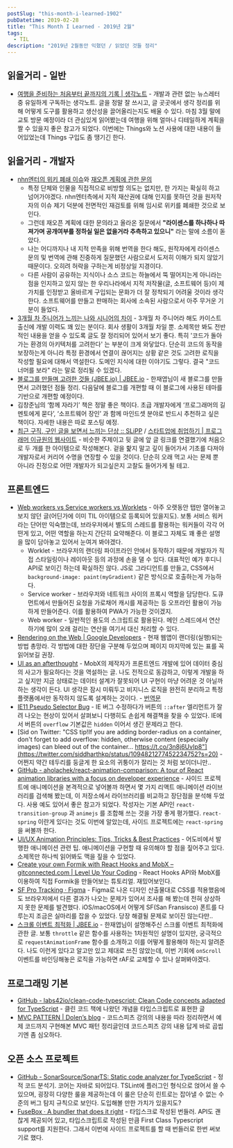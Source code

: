 ```yaml
---
postSlug: "this-month-i-learned-1902"
pubDatetime: 2019-02-28
title: "This Month I Learned - 2019년 2월"
tags:
  - TIL
description: "2019년 2월동안 익혔던 / 읽었던 것들 정리"
---
```


## 읽을거리 - 일반

- [여행을 준비하는 처음부터 끝까지의 기록 | 생각노트](https://insidestory.kr/21532) - 개발과 관련 없는 뉴스레터 중 유일하게 구독하는 생각노트. 글을 정말 잘 쓰시고, 글 곳곳에서 생각 정리를 위해 어떻게 도구를 활용하고 생산성을 끌어올리는지도 배울 수 있다. 마침 3월 말에 교토 방문 예정이라 더 관심있게 읽어봤는데 여행을 위해 얼마나 디테일하게 계획을 짤 수 있을지 좋은 참고가 되었다. 이번에는 Things와 노션 사용에 대한 내용이 들어있었는데 Things 구입도 좀 땡기긴 한다.

## 읽을거리 - 개발자

- [nhn엔터의 위키 폐쇄 이슈](https://github.com/nhnent/fe.javascript/issues/43)와 [재오픈 계획에 관한 문의](https://github.com/nhnent/fe.javascript/issues/44)
  - 특정 단체와 인물을 직접적으로 비방할 의도는 없지만, 한 가지는 확실히 하고 넘어가야겠다. nhn엔터측에서 지적 재산권에 대해 인지를 못하던 것을 원저작자의 이슈 제기 덕분에 전면적인 재검토를 위해 임시로 위키를 폐쇄한 것으로 보인다.
  - 그런데 재오픈 계획에 대한 문의라고 올라온 질문에서 **"라이센스를 하나하나 따져가며 공개여부를 정하실 일은 없을거라 추측하고 있으니"** 라는 말에 소름이 돋았다.
  - 나는 어디까지나 내 지적 만족을 위해 번역을 한다 해도, 원작자에게 라이센스 문의 및 번역에 관해 진중하게 질문했던 사람으로서 도저히 이해가 되지 않았기 때문이다. 오히려 허락을 구하는게 비정상일 지경이다.
  - 다른 사람이 공유하는 지식이나 소스 코드는 하늘에서 뚝 떨어지는게 아니라는 점을 인지하고 있지 않는 한 우리나라에서 지적 저작물(글, 소프트웨어 등)이 제 가치를 인정받고 올바르게 구입되는 문화가 더 잘 정착되기 어려울 것이라 생각한다. 소프트웨어를 만들고 판매하는 회사에 소속된 사람으로서 아주 무거운 기분이 들었다.
- [3개월 차 주니어가 느끼는 나와 시니어의 차이](https://zeniuus.github.io/2019/02/06/difference-between-junior-and-senior/) - 3개월 차 주니어라 해도 카이스트 출신에 개발 이력도 꽤 있는 분이다. 회사 생활이 3개월 차일 뿐. 소제목만 봐도 전반적인 내용을 얻을 수 있도록 글도 잘 정리되어 있어서 보기 좋다. 특히 '코드가 돌아가는 환경의 아키텍처를 고려한다' 는 부분이 크게 와닿았다. 단순히 코드의 동작을 보장하는게 아니라 특정 환경에서 연결이 끊어지는 상황 같은 것도 고려한 로직을 작성할 필요에 대해서 역설한다. 도메인 지식에 대한 이야기도 그렇다. 결국 "코드 너머를 보라" 라는 말로 정리될 수 있겠다.
- [블로그를 만들며 고려한 것들 (JBEE.io) | JBEE.io](https://jbee.io/etc/intro-new-blog/) - 한재엽님이 새 블로그를 만들면서 고려했던 점들 정리. 다음달에 블로그를 개편할 때 이 블로그에 사용된 테마를 기반으로 개편할 예정이다.
- 김창준님의 ‘함께 자라기’ 책은 정말 좋은 책이다. 초급 개발자에게 ‘프로그래머의 길 멘토에게 묻다’, ‘소프트웨어 장인’ 과 함께 마인드셋 분야로 반드시 추천하고 싶은 책이다. 자세한 내용은 따로 포스팅 예정.
- [최근 구직, 구인 글을 보면서 느끼는 단상 :: SLiPP](https://www.slipp.net/questions/433) / [스타트업에 취업하기 | 프로그래머 이규원의 웹사이트](https://gyuwon.github.io/blog/2016/05/19/getting-hired-by-a-startup.html) - 비슷한 주제이고 뒷 글에 앞 글 링크를 연결했기에 처음으로 두 개를 한 아이템으로 작성해본다. 겉을 핥지 말고 깊이 들어가서 기초를 다져야 개발자로서 커리어 수명을 연장할 수 있을 것이다. 단순히 오래 먹고 사는 문제 뿐 아니라 진정으로 어떤 개발자가 되고싶은지 고찰도 들어가게 될 테고.

## 프론트엔드

- [Web workers vs Service workers vs Worklets](https://bitsofco.de/web-workers-vs-service-workers-vs-worklets/) - 아주 오랫동안 탭만 열어놓고 보지 않던 글(어딘가에 이미 TIL 아이템으로 등록되어 있을지도). 보통 서비스 워커라는 단어만 익숙했는데, 브라우저에서 별도의 스레드를 활용하는 워커들이 각각 어떤게 있고, 어떤 역할을 하는지 간단히 요약해준다. 이 블로그 자체도 꽤 좋은 설명을 많이 담아놓고 있어서 눈여겨 봐야겠다.
  - Worklet - 브라우저의 랜더링 파이프라인 안에서 동작하기 때문에 개발자가 직접 스타일링이나 레이아웃 등의 과정에 손을 댈 수 있다. 대표적인 예가 후디니 API로 보이긴 하는데 확실하진 않다. JS로 그라디언트를 만들고, CSS에서 `background-image: paint(myGradient)` 같은 방식으로 호출하는게 가능하다.
  - Service worker - 브라우저와 네트워크 사이의 프록시 역할을 담당한다. 도큐먼트에서 만들어진 요청을 가로채어 캐시를 제공하는 등 오프라인 활용이 가능하게 만들어준다. 이를 활용하여 PWA가 가능한 것이겠지.
  - Web worker - 일반적인 용도의 스크립트로 활용된다. 메인 스레드에서 연산하기에 많이 오래 걸리는 연산을 여기서 대신 처리할 수 있다.
- [Rendering on the Web | Google Developers](https://developers.google.com/web/updates/2019/02/rendering-on-the-web) - 현재 웹앱이 랜더링(실행)되는 방법 총망라. 각 방법에 대한 장단을 구분해 두었으며 페이지 마지막에 있는 표를 꼭 읽어보길 권장.
- [UI as an afterthought](https://michel.codes/blogs/ui-as-an-afterthought) - MobX의 제작자가 프론트엔드 개발에 있어 데이터 중심의 사고가 필요하다는 것을 역설하는 글. 나도 전적으로 동감하고, 이렇게 개발을 하고 싶지만 지금 상태로는 데이터 설계가 잘못되어 UI 구현이 마냥 어려운 것 아닐까 하는 생각이 든다. UI 생각은 잠시 미뤄두고 비지니스 로직을 완전히 분리하고 특정 플랫폼에서만 동작하지 않도록 설계하는 것이다. - [번역문](https://rinae.dev/posts/ui-as-an-afterthought-kr)
- [IE11 Pseudo Selector Bug](https://codepen.io/marvinhagemeister/pen/GqVKmw) - IE 버그 수정하다가 버튼의 `::after` 엘리먼트가 잘려 나오는 현상이 있어서 살펴보니 다행히도 손쉽게 해결책을 찾을 수 있었다. IE에서 버튼의 `overflow` 기본값은 `hidden` 이어서 생긴 문제라고 한다.
- [Sid on Twitter: "CSS tip!If you are adding border-radius on a container, don't forget to add overflow: hidden, otherwise content (especially images) can bleed out of the container… https://t.co/3n8j6UvIp8"](https://twitter.com/siddharthkp/status/1094821277452234752?s=20) - 어쩐지 약간 테두리를 둥글게 한 요소의 귀퉁이가 잘리는 것 처럼 보이더니만..
- [GitHub - aholachek/react-animation-comparison: A tour of React animation libraries with a focus on developer experience](https://github.com/aholachek/react-animation-comparison) - 사이드 프로젝트에 애니메이션을 본격적으로 넣어볼까 하면서 몇 가지 리액트 애니메이션 라이브러리를 검색해 봤는데, 이 저장소에서 라이브러리를 비교하고 장단점을 분석해 두었다. 사용 예도 있어서 좋은 참고가 되었다. 작성자는 기본 API인 `react-transition-group` 과 `animejs` 를 조합해 쓰는 것을 가장 좋게 평가했다. `react-spring` 이란게 있다는 것도 이번에 알았는데, 사이드 프로젝트에는 `react-spring` 을 써볼까 한다.
- [UI/UX Animation Principles: Tips, Tricks & Best Practices](https://theblog.adobe.com/ui-ux-animation-principles-tips-tricks-best-practices/) - 어도비에서 발행한 애니메이션 관련 팁. 애니메이션을 구현할 때 유의해야 할 점을 짚어주고 있다. 소제목만 하나씩 읽어봐도 맥을 짚을 수 있었다.
- [Create your own Formik with React Hooks and MobX – gitconnected.com | Level Up Your Coding](https://levelup.gitconnected.com/formik-with-react-hooks-and-mobx-1493b5fd607e) - React Hooks API와 MobX를 이용하여 직접 Formik을 만들어보는 튜토리얼. 재밌어보인다.
- [SF Pro Tracking · Figma](https://spectrum.chat/figma/feature-requests/sf-pro-tracking~4c4d2693-456e-4d76-a4cd-2f75cb8ca08e) - Figma로 나온 디자인 산출물대로 CSS를 적용했음에도 브라우저에서 다른 결과가 나오는 문제가 있어서 조사를 해 봤는데 전혀 상상하지 못한 문제를 발견했다. iOS/macOS에서 어떻게 SF(San Fransisco) 폰트를 다루는지 조금은 실마리를 잡을 수 있었다. 당장 해결될 문제로 보이진 않는다만..
- [스크롤 이벤트 최적화 | JBEE.io](https://jbee.io/web/optimize-scroll-event/) - 한재엽님이 설명해주신 스크롤 이벤트 최적화에 관한 글. 보통 `throttle` 같은 함수를 사용하는 1차원적인 설명이 있지만, 궁극적으로 `requestAnimationFrame` 함수를 소개하고 이를 어떻게 활용해야 하는지 알려준다. 나도 이런게 있다고 알고만 있고 제대로 쓰진 않았는데, 이번 기회에 `onScroll` 이벤트를 바인딩해놓은 로직을 가능하면 rAF로 교체할 수 있나 살펴봐야겠다.

## 프로그래밍 기본

- [GitHub - labs42io/clean-code-typescript: Clean Code concepts adapted for TypeScript](https://github.com/labs42io/clean-code-typescript) - 클린 코드 책에 나왔던 개념을 타입스크립트로 표현한 글
- [MVC PATTERN | Dolen’s blog](https://imcts.github.io/MVC-PATTERN/) - 코드스피츠 강의의 내용을 따라 정리하면서 예제 코드까지 구현해본 MVC 패턴 정리글인데 코드스피츠 강의 내용 답게 바로 곱씹기엔 좀 심오하다.

## 오픈 소스 프로젝트

- [GitHub - SonarSource/SonarTS: Static code analyzer for TypeScript](https://github.com/SonarSource/SonarTS) - 정적 코드 분석기. 코어는 자바로 되어있다. TSLint에 플러그인 형식으로 얹어서 쓸 수 있으며, 굉장히 다양한 룰을 제공하는데 이 룰은 단순히 린트로는 잡아낼 수 없는 수준의 버그 탐지 규칙으로 보인다. 도입해볼 만한 가치가 있을지도?
- [FuseBox · A bundler that does it right](https://fuse-box.org) - 타입스크로 작성된 번들러. API도 괜찮게 제공되어 있고, 타입스크립트로 작성된 만큼 First Class Typescript support를 지원한다. 그래서 이번에 사이드 프로젝트를 할 때 번들러로 한번 써보기로 했다.
